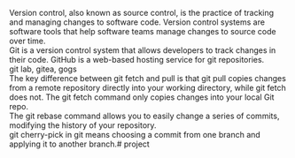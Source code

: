 Version control, also known as source control, is the practice of tracking and managing changes to software code. Version control systems are software tools that help software teams manage changes to source code over time.                                                                                                                                                                                          
Git is a version control system that allows developers to track changes in their code. GitHub is a web-based hosting service for git repositories.                                                      
git lab, gitea, gogs                                                                                                                                                                            
The key difference between git fetch and pull is that git pull copies changes from a remote repository directly into your working directory, while git fetch does not. The git fetch command   only copies changes into your local Git repo.                                                                                                                                                                        
The git rebase command allows you to easily change a series of commits, modifying the history of your repository.                                                                                                                              
git cherry-pick in git means choosing a commit from one branch and applying it to another branch.# project
